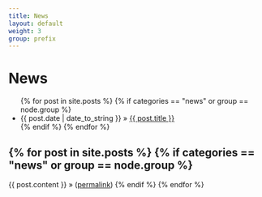 ```yaml
---
title: News
layout: default
weight: 3
group: prefix
---
```


# News

<ul class="posts">
  {% for post in site.posts %}
  {% if categories == "news" or group == node.group %}
    <li><span>{{ post.date | date_to_string }}</span> &raquo; <a href="{{ post.url }}">{{ post.title }}</a></li>
  {% endif %}
  {% endfor %}
</ul>


{% for post in site.posts %}
{% if categories == "news" or group == node.group %}
--------
{{ post.content }}
&raquo; (<a href="{{ BASE_PATH }}{{ post.url }}">permalink</a>)
{% endif %}
{% endfor %}

